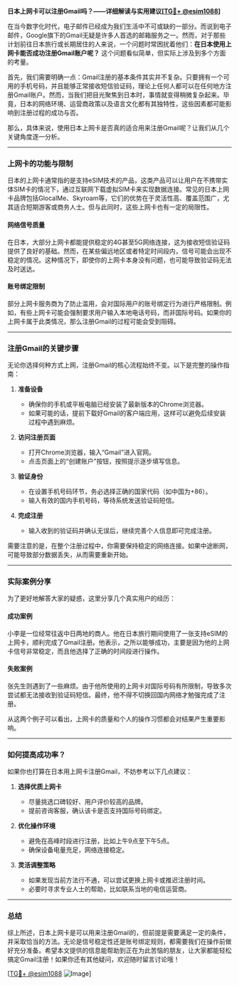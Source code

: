 **日本上网卡可以注册Gmail吗？——详细解读与实用建议[[TG💪+ @esim1088](https://t.me/s/esim1088)]**

在当今数字化时代，电子邮件已经成为我们生活中不可或缺的一部分。而说到电子邮件，Google旗下的Gmail无疑是许多人首选的邮箱服务之一。然而，对于那些计划前往日本旅行或长期居住的人来说，一个问题时常困扰着他们：**在日本使用上网卡能否成功注册Gmail账户呢？** 这个问题看似简单，但实际上涉及到多个方面的考量。

首先，我们需要明确一点：Gmail注册的基本条件其实并不复杂。只要拥有一个可用的手机号码，并且能够正常接收短信验证码，理论上任何人都可以在任何地方注册Gmail账户。然而，当我们把目光聚焦到日本时，事情就变得稍微复杂起来。毕竟，日本的网络环境、运营商政策以及语言文化都有其独特性，这些因素都可能影响到注册过程的成功与否。

那么，具体来说，使用日本上网卡是否真的适合用来注册Gmail呢？让我们从几个关键角度逐一分析。

---

### 上网卡的功能与限制

日本的上网卡通常指的是支持eSIM技术的产品，这类产品可以让用户在不携带实体SIM卡的情况下，通过互联网下载虚拟SIM卡来实现数据连接。常见的日本上网卡品牌包括GlocalMe、Skyroam等，它们的优势在于灵活性高、覆盖范围广，尤其适合短期游客或商务人士。但与此同时，这些上网卡也有一定的局限性。

#### 网络信号质量
在日本，大部分上网卡都能提供稳定的4G甚至5G网络连接，这为接收短信验证码提供了良好的基础。然而，在某些偏远地区或者特定时间段内，信号可能会出现不稳定的情况。这种情况下，即使你的上网卡本身没有问题，也可能导致验证码无法及时送达。

#### 账号绑定限制
部分上网卡服务商为了防止滥用，会对国际用户的账号绑定行为进行严格限制。例如，有些上网卡可能会强制要求用户输入本地电话号码，而非国际号码。如果你的上网卡属于此类情况，那么注册Gmail的过程可能会受到阻碍。

---

### 注册Gmail的关键步骤

无论你选择何种方式上网，注册Gmail的核心流程始终不变。以下是完整的操作指南：

1. **准备设备**
   - 确保你的手机或平板电脑已经安装了最新版本的Chrome浏览器。
   - 如果可能的话，提前下载好Gmail的客户端应用，这样可以避免后续安装过程中遇到麻烦。

2. **访问注册页面**
   - 打开Chrome浏览器，输入“Gmail”进入官网。
   - 点击页面上的“创建账户”按钮，按照提示逐步填写信息。

3. **验证身份**
   - 在设置手机号码环节，务必选择正确的国家代码（如中国为+86）。
   - 输入有效的国内手机号码，等待系统发送验证码短信。

4. **完成注册**
   - 输入收到的验证码并确认无误后，继续完善个人信息即可完成注册。

需要注意的是，在整个注册过程中，你需要保持稳定的网络连接。如果中途断网，可能导致部分数据丢失，从而需要重新开始。

---

### 实际案例分享

为了更好地解答大家的疑惑，这里分享几个真实用户的经历：

#### 成功案例
小李是一位经常往返中日两地的商人。他在日本旅行期间使用了一张支持eSIM的上网卡，顺利完成了Gmail注册。他表示，之所以能够成功，主要是因为他的上网卡信号非常稳定，而且他选择了正确的时间段进行操作。

#### 失败案例
张先生则遇到了一些麻烦。由于他所使用的上网卡对国际号码有所限制，导致多次尝试都无法接收到验证码短信。最终，他不得不切换回国内网络才勉强完成了注册。

从这两个例子可以看出，上网卡的质量和个人的操作习惯都会对结果产生重要影响。

---

### 如何提高成功率？

如果你也打算在日本用上网卡注册Gmail，不妨参考以下几点建议：

1. **选择优质上网卡**
   - 尽量挑选口碑较好、用户评价较高的品牌。
   - 提前咨询客服，确认该卡是否支持国际号码绑定。

2. **优化操作环境**
   - 避免在高峰时段进行注册，比如上午9点至下午5点。
   - 确保设备电量充足，网络连接稳定。

3. **灵活调整策略**
   - 如果发现当前方法行不通，可以尝试更换上网卡或推迟注册时间。
   - 必要时寻求专业人士的帮助，比如联系当地的电信运营商。

---

### 总结

综上所述，日本上网卡是可以用来注册Gmail的，但前提是需要满足一定的条件，并采取恰当的方法。无论是信号稳定性还是账号绑定规则，都需要我们在操作前做好充分准备。希望本文提供的信息能帮助到正在为此苦恼的朋友，让大家都能轻松搞定Gmail注册！如果你还有其他疑问，欢迎随时留言讨论哦！

[[TG💪+ @esim1088](https://t.me/s/esim1088) ![Image](https://i.postimg.cc/4NQfJmqS/Snipaste-2025-05-13-00-14-12.png)]